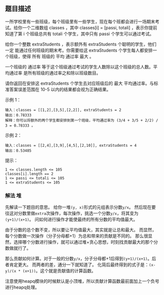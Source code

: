 ## 题目描述
一所学校里有一些班级，每个班级里有一些学生，现在每个班都会进行一场期末考试。给你一个二维数组 classes ，其中 classes[i] = [passi, totali] ，表示你提前知道了第 i 个班级总共有 totali 个学生，其中只有 passi 个学生可以通过考试。

给你一个整数 extraStudents ，表示额外有 extraStudents 个聪明的学生，他们 一定 能通过任何班级的期末考。你需要给这 extraStudents 个学生每人都安排一个班级，使得 所有 班级的 平均 通过率 最大 。

一个班级的 通过率 等于这个班级通过考试的学生人数除以这个班级的总人数。平均通过率 是所有班级的通过率之和除以班级数目。

请你返回在安排这 extraStudents 个学生去对应班级后的 最大 平均通过率。与标准答案误差范围在 10-5 以内的结果都会视为正确结果。

示例 1：
```
输入：classes = [[1,2],[3,5],[2,2]], extraStudents = 2
输出：0.78333
解释：你可以将额外的两个学生都安排到第一个班级，平均通过率为 (3/4 + 3/5 + 2/2) / 3 = 0.78333 。
```
示例 2：
```
输入：classes = [[2,4],[3,9],[4,5],[2,10]], extraStudents = 4
输出：0.53485
```

提示：
```
1 <= classes.length <= 105
classes[i].length == 2
1 <= passi <= totali <= 105
1 <= extraStudents <= 105
```

### 解法 堆
先解读一下题目的意思。
给你一堆`(y, x)`形式的元组表示分数`y/x`。
然后现在要往这对分数里做`extra`次操作，每次操作，挑选一个分数`y/x`，将其变为`(y+1)/(x+1)`。
问如何进行操作才能使最终的所有分数的平均值最大。

由于分数的总个数不变，所以要让平均值最大，其实就是让总和最大。
而显然，每个分数做一次操作（分子分母都+1）为总和带来的贡献是不同的。
那么很显然，选择哪个分数进行操作，就可以通过堆+贪心思想，时刻找贡献最大的那个分数做就行了。

那么贡献如何计算。对于一般的分数`y/x`，分子分母都+1后得到`(y+1)/(x+1)`。后者肯定更大。
而两者的差，通分一下就知道了。
化简后最终得到的式子是：`(x-y)/(x * (x+1))`。这个就是贡献值的计算函数。

注意使用heapq模块的时候默认是小顶堆，所以贡献计算函数最前面加上一个负号进行heapq处理。